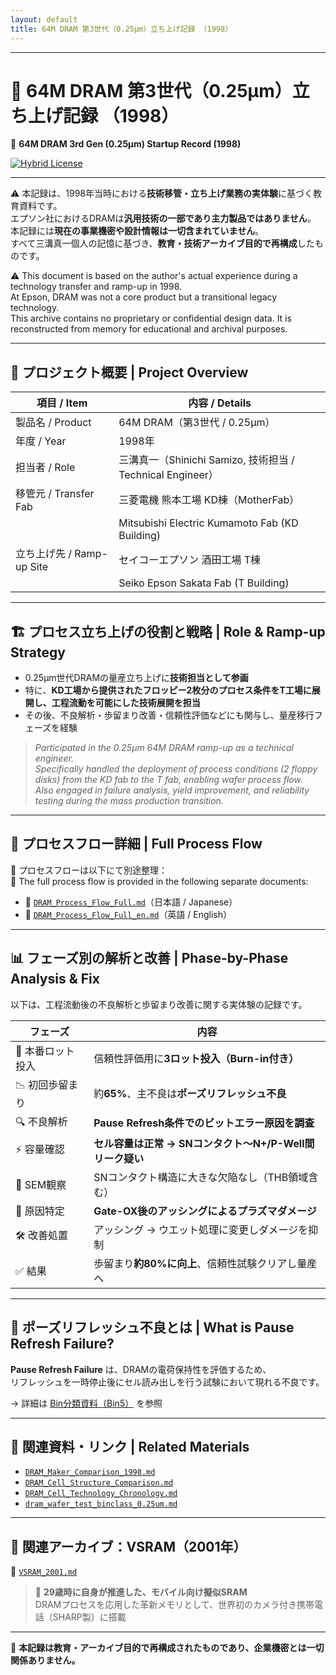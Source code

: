 ```yaml
---
layout: default
title: 64M DRAM 第3世代（0.25μm）立ち上げ記録 （1998）
---
```


---

# 📘 64M DRAM 第3世代（0.25μm）立ち上げ記録 （1998）
📘 **64M DRAM 3rd Gen (0.25μm) Startup Record (1998)**  

[![Hybrid License](https://img.shields.io/badge/license-Hybrid-blueviolet)](https://samizo-aitl.github.io/Edusemi-Plus/archive/#-ライセンス--license)

---

⚠️ 本記録は、1998年当時における**技術移管・立ち上げ業務の実体験**に基づく教育資料です。  
エプソン社におけるDRAMは**汎用技術の一部であり主力製品ではありません**。  
本記録には**現在の事業機密や設計情報は一切含まれていません**。  
すべて三溝真一個人の記憶に基づき、**教育・技術アーカイブ目的で再構成**したものです。  

⚠️ This document is based on the author's actual experience during a technology transfer and ramp-up in 1998.  
At Epson, DRAM was not a core product but a transitional legacy technology.  
This archive contains no proprietary or confidential design data. It is reconstructed from memory for educational and archival purposes.

---

## 🧭 プロジェクト概要 | Project Overview

| 項目 / Item             | 内容 / Details                                                |
|------------------------|---------------------------------------------------------------|
| 製品名 / Product       | 64M DRAM（第3世代 / 0.25μm）                                  |
| 年度 / Year            | 1998年                                                       |
| 担当者 / Role          | 三溝真一（Shinichi Samizo, 技術担当 / Technical Engineer）         |
| 移管元 / Transfer Fab   | 三菱電機 熊本工場 KD棟（MotherFab）                          |
|                        | Mitsubishi Electric Kumamoto Fab (KD Building)               |
| 立ち上げ先 / Ramp-up Site | セイコーエプソン 酒田工場 T棟                                |
|                        | Seiko Epson Sakata Fab (T Building)                          |

---

## 🏗️ プロセス立ち上げの役割と戦略 | Role & Ramp-up Strategy

- 0.25μm世代DRAMの量産立ち上げに**技術担当として参画**  
- 特に、**KD工場から提供されたフロッピー2枚分のプロセス条件をT工場に展開し、工程流動を可能にした技術展開を担当**  
- その後、不良解析・歩留まり改善・信頼性評価などにも関与し、量産移行フェーズを経験

> *Participated in the 0.25μm 64M DRAM ramp-up as a technical engineer.  
> Specifically handled the deployment of process conditions (2 floppy disks) from the KD fab to the T fab, enabling wafer process flow.  
> Also engaged in failure analysis, yield improvement, and reliability testing during the mass production transition.*

---

## 🔗 プロセスフロー詳細 | Full Process Flow

📂 プロセスフローは以下にて別途整理：  
📂 The full process flow is provided in the following separate documents:

- 📄 [`DRAM_Process_Flow_Full.md`](DRAM_Process_Flow_Full.md)（日本語 / Japanese）  
- 📄 [`DRAM_Process_Flow_Full_en.md`](DRAM_Process_Flow_Full_en.md)（英語 / English）

---

## 📊 フェーズ別の解析と改善 | Phase-by-Phase Analysis & Fix

以下は、工程流動後の不良解析と歩留まり改善に関する実体験の記録です。

| フェーズ | 内容 |
|---------|------|
| 🔹 本番ロット投入 | 信頼性評価用に**3ロット投入（Burn-in付き）** |
| 📉 初回歩留まり | 約**65%**、主不良は**ポーズリフレッシュ不良** |
| 🔍 不良解析 | **Pause Refresh条件でのビットエラー原因を調査** |
| ⚡ 容量確認 | **セル容量は正常 → SNコンタクト〜N+/P-Well間リーク疑い** |
| 🧐 SEM観察 | SNコンタクト構造に大きな欠陥なし（THB領域含む） |
| 📌 原因特定 | **Gate-OX後のアッシングによるプラズマダメージ** |
| 🛠️ 改善処置 | アッシング → ウエット処理に変更しダメージを抑制 |
| ✅ 結果 | 歩留まり**約80%に向上**、信頼性試験クリアし量産へ |

---

## 🧪 ポーズリフレッシュ不良とは | What is Pause Refresh Failure?

**Pause Refresh Failure** は、DRAMの電荷保持性を評価するため、  
リフレッシュを一時停止後にセル読み出しを行う試験において現れる不良です。

→ 詳細は [Bin分類資料（Bin5）](./dram_wafer_test_binclass_0.25um.md) を参照

---

## 📎 関連資料・リンク | Related Materials

- [`DRAM_Maker_Comparison_1998.md`](DRAM_Maker_Comparison_1998.md)  
- [`DRAM_Cell_Structure_Comparison.md`](DRAM_Cell_Structure_Comparison.md)  
- [`DRAM_Cell_Technology_Chronology.md`](DRAM_Cell_Technology_Chronology.md)  
- [`dram_wafer_test_binclass_0.25um.md`](dram_wafer_test_binclass_0.25um.md)  

---

## 🔗 関連アーカイブ：VSRAM（2001年）

📄 [`VSRAM_2001.md`](../in2001/VSRAM_2001.md)  
> 🚀 **29歳時に自身が推進した、モバイル向け擬似SRAM**  
> DRAMプロセスを応用した革新メモリとして、世界初のカメラ付き携帯電話（SHARP製）に搭載

---

📘 **本記録は教育・アーカイブ目的で再構成されたものであり、企業機密とは一切関係ありません。**
